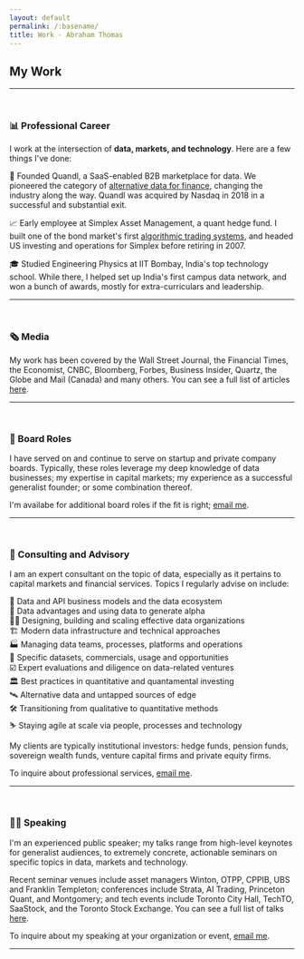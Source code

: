 ```yaml
---
layout: default
permalink: /:basename/
title: Work · Abraham Thomas
---
```


## My Work

----

<br/> 

### 📊 Professional Career

I work at the intersection of **data, markets, and technology**. Here are a few things I've done:

🚀 Founded Quandl, a SaaS-enabled B2B marketplace for data. We pioneered the category of [alternative data for finance](https://en.wikipedia.org/wiki/Alternative_data_(finance)), changing the industry along the way. Quandl was acquired by Nasdaq in 2018 in a successful and substantial exit.  

📈 Early employee at Simplex Asset Management, a quant hedge fund. I built one of the bond market's first [algorithmic trading systems](https://en.wikipedia.org/wiki/Algorithmic_trading), and headed US investing and operations for Simplex before retiring in 2007.

🎓 Studied Engineering Physics at IIT Bombay, India's top technology school. While there, I helped set up India's first campus data network, and won a bunch of awards, mostly for extra-curriculars and leadership.

----

<br/>


### 🗞 Media

My work has been covered by the Wall Street Journal, the Financial Times, the Economist, CNBC, Bloomberg, Forbes, Business Insider, Quartz, the Globe and Mail (Canada) and many others. You can see a full list of articles [here](/press).


----

<br/>


### 🎯 Board Roles

I have served on and continue to serve on startup and private company boards.  Typically, these roles leverage my deep knowledge of data businesses; my expertise in capital markets; my experience as a successful generalist founder; or some combination thereof.  

I'm availabe for additional board roles if the fit is right; [email me](mailto:athos1@gmail.com).  


----

<br/>


### 🧭 Consulting and Advisory

I am an expert consultant on the topic of data, especially as it pertains to capital markets and financial services.  Topics I regularly advise on include:

🔢 Data and API business models and the data ecosystem  
💱 Data advantages and using data to generate alpha  
👩‍💻 Designing, building and scaling effective data organizations  
🏗️ Modern data infrastructure and technical approaches  
🏭 Managing data teams, processes, platforms and operations  
🚚 Specific datasets, commercials, usage and opportunities  
☑️ Expert evaluations and diligence on data-related ventures   
🏛️ Best practices in quantitative and quantamental investing  
🛰️ Alternative data and untapped sources of edge  
🛠 Transitioning from qualitative to quantitative methods  
⛷ Staying agile at scale via people, processes and technology  

My clients are typically institutional investors: hedge funds, pension funds, sovereign wealth funds, venture capital firms and private equity firms.  

To inquire about professional services, [email me](mailto:athos1@gmail.com).  



----

<br/>


### 👨‍🏫 Speaking

I'm an experienced public speaker; my talks range from high-level keynotes for generalist audiences, to extremely concrete, actionable seminars on specific topics in data, markets and technology.  

Recent seminar venues include asset managers Winton, OTPP, CPPIB, UBS and Franklin Templeton; conferences include Strata, AI Trading, Princeton Quant, and Montgomery; and tech events include Toronto City Hall, TechTO, SaaStock, and the Toronto Stock Exchange. You can see a full list of talks [here](/talks).

To inquire about my speaking at your organization or event, [email me](mailto:athos1@gmail.com).


----

<br/>

